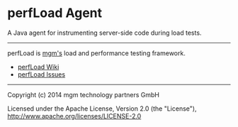 # perfLoad Agent

A Java agent for instrumenting server-side code during load tests.

---

perfLoad is [mgm's](http://www.mgm-tp.com) load and performance testing framework.

* [perfLoad Wiki](https://github.com/mgm-tp/perfload/wiki)
* [perfLoad Issues](https://github.com/mgm-tp/perfload/issues)

---

Copyright (c) 2014 mgm technology partners GmbH

Licensed under the Apache License, Version 2.0 (the "License"),
http://www.apache.org/licenses/LICENSE-2.0